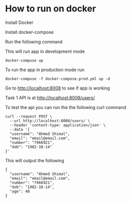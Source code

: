 # How to run on docker

Install Docker


Install docker-compose


Run the following command


This will run app in development mode
```
docker-compose up
```

To run the app in production mode run
```
docker-compose -f docker-compose.prod.yml up -d
````

Go to [http://localhost:8008](http://localhost:8008) to see if app is working

Task 1 API is at [http://localhost:8008/users/](http://localhost:8008/users/)

To test the api you can run the the following curl command

```
curl --request POST \
  --url http://localhost:8008/users/ \
  --header 'content-type: application/json' \
  --data '{
  "username": "Ahmed Shimal",
  "email": "email@email.com",
  "number": "7966921",
  "dob": "1982-10-14"
}'
```

This will output the following
```
{
  "username": "Ahmed Shimal",
  "email": "email@email.com",
  "number": "7966921",
  "dob": "1982-10-14",
  "age": 40
}
```
